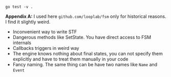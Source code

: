 ```
go test -v .
```

**Appendix A:** I used here `github.com/looplab/fsm` only for historical reasons.
I find it slightly weird.

- Inconvenient way to write STF
- Dangerous methods like SetState. You have direct access to FSM internals
- Callbacks triggers in weird way
- The engine knows nothing about final states, you can not specify them explicitly and have to treat them manually in your code
- Fancy naming. The same thing can be have two names like `Name` and `Event`